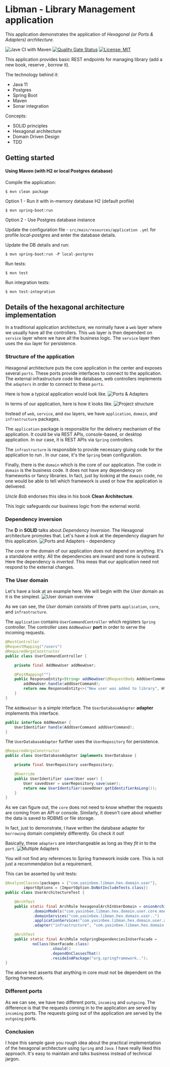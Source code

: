 # Libman - Library Management application
This application demonstrates the application of *Hexagonal (or Ports & Adapters) architecture*.

![Jave CI with Maven](https://github.com/yasin3061/libman-hexagonal-implementation/workflows/Java%20CI%20with%20Maven/badge.svg?branch=master) [![Quality Gate Status](https://sonarcloud.io/api/project_badges/measure?project=yasin3061_libman-hexagonal-implementation&metric=alert_status)](https://sonarcloud.io/dashboard?id=yasin3061_libman-hexagonal-implementation) [![License: MIT](https://img.shields.io/badge/License-MIT-yellow.svg)](https://opensource.org/licenses/MIT)

This application provides basic REST endpoints for managing library (add a new book, reserve
, borrow it). 

The technology behind it: 
* Java 11
* Postgres
* Spring Boot 
* Maven
* Sonar integration

Concepts:
* SOLID principles
* Hexagonal architecture
* Domain Driven Design
* TDD

## Getting started
#### Using Maven (with H2 or local Postgres database)

Compile the application:

```console
$ mvn clean package
```

Option 1 - Run it with in-memory database H2 (default profile)

```console
$ mvn spring-boot:run 
```

Option 2 - Use Postgres database instance

Update the configuration file - `src/main/resources/application
.yml` for
 profile *local-postgres* and enter the database details.
 
Update the DB details and run:
```console
$ mvn spring-boot:run -P local-postgres
```
Run tests:
```console
$ mvn test
```

Run integration tests:
```console
$ mvn test-integration
```

## Details of the hexagonal architecture implementation
In a traditional application architecture, we normally have a `web` layer where we usually have
 all the controllers. This `web` layer is then dependent on `service` layer where we have all
  the business logic. The `service` layer then uses the `dao` layer for persistence.
  
### Structure of the application
Hexagonal architecture puts the core application in the center and exposes several `ports`. These
 ports provide interfaces to connect to the application. The external infrastructure code like
  database, web controllers implements the `adapters` in order to connect to these `ports`.
  
Here is how a typical application would look like.
![Ports & Adapters](https://yasinbhojawala.com/wp-content/uploads/Ports-adapters.png)

In terms of our application, here is how it looks like.
![Project structure](https://yasinbhojawala.com/wp-content/uploads/Project-structure-PnA.png)

Instead of `web`, `service`, and `dao` layers, we have `application`, `domain`, and `infrastructure` packages.

The `application` package is responsible for the delivery mechanism of the application. It could be via REST APIs, console-based, or desktop application. In our case, it is REST APIs via `Spring` controllers.

The `infrastructure` is responsible to provide necessary gluing code for the application to run
. In our case, it's the `Spring` bean configuration.

Finally, there is the `domain` which is the core of our application. The code in `domain` is the business code. It does not have any dependency on frameworks or fancy libraries. In fact, just by looking at the `domain` code, no one would be able to tell which framework is used or how the application is delivered.

*Uncle Bob* endorses this idea in his book **Clean Architecture**.

This logic safeguards our business logic from the external world. 

### Dependency inversion
The **D** in **SOLID** talks about *Dependency Inversion*. The Hexagonal architecture promotes that. Let's have a look at the dependency diagram for this application.
![Ports and Adapters - dependency](https://yasinbhojawala.com/wp-content/uploads/Ports-and-Adapters-dependency.png)

The core or the domain of our application does not depend on anything. It's a standalone entity. All the dependencies are inward and none is outward. Here the dependency is *inverted*. This meas that our application need not respond to the external changes.

### The User domain
Let's have a look at an example here. We will begin with the *User* domain as it is the simplest.
![User domain overview](https://yasinbhojawala.com/wp-content/uploads/User-domain-overview.png)

As we can see, the *User* domain consists of three parts `application`, `core`, and
 `infrastructure`.

The `application` contains `UserCommandController` which registers `Spring` controller. The controller uses `AddNewUser` **port** in order to serve the incoming requests.
```java
@RestController
@RequestMapping("/users")
@RequiredArgsConstructor
public class UserCommandController {

    private final AddNewUser addNewUser;

    @PostMapping("")
    public ResponseEntity<String> addNewUser(@RequestBody AddUserCommand addUserCommand) {
        addNewUser.handle(addUserCommand);
        return new ResponseEntity<>("New user was added to library", HttpStatus.CREATED);
    }
}
```
The `AddNewUser` is a simple interface. The `UserDatabaseAdapter` **adapter** implements this interface.
```java
public interface AddNewUser {
    UserIdentifier handle(AddUserCommand addUserCommand);
}
```
The `UserDatabaseAdapter` further uses the `UserRepository` for persistence.
```java
@RequiredArgsConstructor
public class UserDatabaseAdapter implements UserDatabase {

    private final UserRepository userRepository;

    @Override
    public UserIdentifier save(User user) {
        User savedUser = userRepository.save(user);
        return new UserIdentifier(savedUser.getIdentifierAsLong());
    }
}
```
As we can figure out, the `core` does not need to know whether the requests are coming from an API or console. Similarly, it doesn't care about whether the data is saved to RDBMS or file storage.

In fact, just to demonstrate, I have written the database adapter for `borrowing` domain completely differently. Go check it out!

Basically, these `adapters` are interchangeable as long as they *fit in* to the `port`.
![Multiple Adapters](https://yasinbhojawala.com/wp-content/uploads/Multiple-Adapters.png)

You will not find any references to Spring framework inside core. This is not just a recommendation but a requirement.

This can be asserted by unit tests:
```java
@AnalyzeClasses(packages = {"com.yasinbee.libman.hex.domain.user"},
        importOptions = {ImportOption.DoNotIncludeTests.class})
public class UserArchitectureTest {

    @ArchTest
    public static final ArchRule hexagonalArchInUserDomain = onionArchitecture()
            .domainModels("com.yasinbee.libman.hex.domain.user.core.model..")
            .domainServices("com.yasinbee.libman.hex.domain.user..")
            .applicationServices("com.yasinbee.libman.hex.domain.user.application..")
            .adapter("infrastructure", "com.yasinbee.libman.hex.domain.user.infrastructure..");

    @ArchTest
    public static final ArchRule noSpringDependenciesInUserFacade =
            noClass(UserFacade.class)
                    .should()
                    .dependOnClassesThat()
                    .resideInAPackage("org.springframework..");
}
```

The above test asserts that anything in core must not be dependent on the Spring framework.

### Different ports
As we can see, we have two different ports, `incoming` and `outgoing`. The difference is that the requests coming in to the application are served by `incoming` ports. The requests going out of the application are served by the `outgoing` ports.

### Conclusion
I hope this sample gave you rough idea about the practical implementation of the hexagonal architecture using `Spring` and `Java`. I have really liked this approach. It's easy to maintain and talks business instead of technical jargon.
